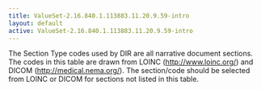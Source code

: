 ```yaml
---
title: ValueSet-2.16.840.1.113883.11.20.9.59-intro
layout: default
active: ValueSet-2.16.840.1.113883.11.20.9.59-intro
---
```


The Section Type codes used by DIR are all narrative document sections. The codes in this table are drawn from LOINC (http://www.loinc.org/) and DICOM (http://medical.nema.org/). The section/code should be selected from LOINC or DICOM for sections not listed in this table.